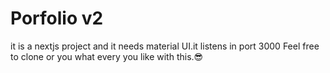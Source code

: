 # Porfolio v2

it is a nextjs project and it needs  material UI.it listens in port 3000
Feel free to  clone or you what every you like with this.😎


